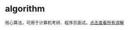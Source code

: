 # algorithm

核心算法，可用于计算机考研、程序员面试。[点击查看所有讲解](https://www.notion.so/cab17ae9cc03436d81a6f1771b24d3eb)
